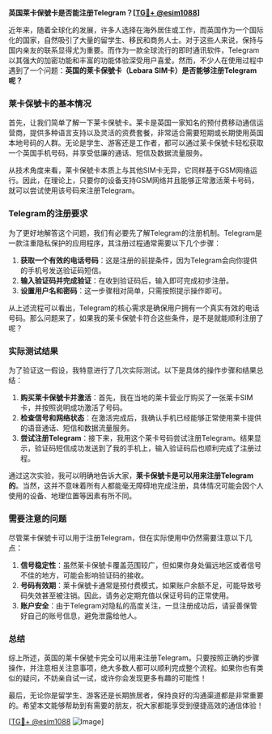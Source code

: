 **英国莱卡保號卡是否能注册Telegram？[[TG💪+ @esim1088](https://t.me/s/esim1088)]**

近年来，随着全球化的发展，许多人选择在海外居住或工作，而英国作为一个国际化的国家，自然吸引了大量的留学生、移民和商务人士。对于这些人来说，保持与国内亲友的联系显得尤为重要。而作为一款全球流行的即时通讯软件，Telegram以其强大的加密功能和丰富的功能体验深受用户喜爱。然而，不少人在使用过程中遇到了一个问题：**英国的莱卡保號卡（Lebara SIM卡）是否能够注册Telegram呢？**

### 莱卡保號卡的基本情况

首先，让我们简单了解一下莱卡保號卡。莱卡是英国一家知名的预付费移动通信运营商，提供多种语言支持以及灵活的资费套餐，非常适合需要短期或长期使用英国本地号码的人群。无论是学生、游客还是工作者，都可以通过莱卡保號卡轻松获取一个英国手机号码，并享受低廉的通话、短信及数据流量服务。

从技术角度来看，莱卡保號卡本质上与其他SIM卡无异，它同样基于GSM网络运行。因此，在理论上，只要你的设备支持GSM网络并且能够正常激活莱卡号码，就可以尝试使用该号码来注册Telegram。

### Telegram的注册要求

为了更好地解答这个问题，我们有必要先了解Telegram的注册机制。Telegram是一款注重隐私保护的应用程序，其注册过程通常需要以下几个步骤：

1. **获取一个有效的电话号码**：这是注册的前提条件，因为Telegram会向你提供的手机号发送验证码短信。
2. **输入验证码并完成验证**：在收到验证码后，输入即可完成初步注册。
3. **设置用户名和密码**：这一步骤相对简单，只需按照提示操作即可。

从上述流程可以看出，Telegram的核心需求是确保用户拥有一个真实有效的电话号码。那么问题来了，如果我的莱卡保號卡符合这些条件，是不是就能顺利注册了呢？

### 实际测试结果

为了验证这一假设，我特意进行了几次实际测试。以下是具体的操作步骤和结果总结：

1. **购买莱卡保號卡并激活**：首先，我在当地的莱卡营业厅购买了一张莱卡SIM卡，并按照说明成功激活了号码。
2. **检查信号和网络状态**：在激活完成后，我确认手机已经能够正常使用莱卡提供的语音通话、短信和数据流量服务。
3. **尝试注册Telegram**：接下来，我用这个莱卡号码尝试注册Telegram。结果显示，验证码短信成功发送到了我的手机上，输入验证码后也顺利完成了注册过程。

通过这次实验，我可以明确地告诉大家，**莱卡保號卡是可以用来注册Telegram的**。当然，这并不意味着所有人都能毫无障碍地完成注册，具体情况可能会因个人使用的设备、地理位置等因素有所不同。

### 需要注意的问题

尽管莱卡保號卡可以用于注册Telegram，但在实际使用中仍然需要注意以下几点：

1. **信号稳定性**：虽然莱卡保號卡覆盖范围较广，但如果你身处偏远地区或者信号不佳的地方，可能会影响验证码的接收。
2. **号码有效期**：莱卡保號卡通常是预付费模式，如果账户余额不足，可能导致号码失效甚至被注销。因此，请务必定期充值以保证号码的正常使用。
3. **账户安全**：由于Telegram对隐私的高度关注，一旦注册成功后，请妥善保管好自己的账号信息，避免泄露给他人。

### 总结

综上所述，英国的莱卡保號卡完全可以用来注册Telegram。只要按照正确的步骤操作，并注意相关注意事项，绝大多数人都可以顺利完成整个流程。如果你也有类似的疑问，不妨亲自试一试，或许你会发现更多有趣的可能性！

最后，无论你是留学生、游客还是长期旅居者，保持良好的沟通渠道都是非常重要的。希望本文能够帮助到有需要的朋友，祝大家都能享受到便捷高效的通信体验！

[[TG💪+ @esim1088](https://t.me/s/esim1088) ![Image](https://i.postimg.cc/4NQfJmqS/Snipaste-2025-05-13-00-14-12.png)]